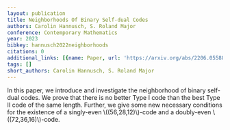 ```yaml
---
layout: publication
title: Neighborhoods Of Binary Self-dual Codes
authors: Carolin Hannusch, S. Roland Major
conference: Contemporary Mathematics
year: 2023
bibkey: hannusch2022neighborhoods
citations: 0
additional_links: [{name: Paper, url: 'https://arxiv.org/abs/2206.05588'}]
tags: []
short_authors: Carolin Hannusch, S. Roland Major
---
```

In this paper, we introduce and investigate the neighborhood of binary
self-dual codes. We prove that there is no better Type I code than the best
Type II code of the same length. Further, we give some new necessary conditions
for the existence of a singly-even \\((56,28,12)\\)-code and a doubly-even
\\((72,36,16)\\)-code.